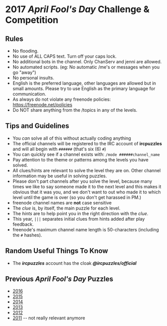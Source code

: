 2017 *April Fool's Day* Challenge & Competition
===============================================

Rules
-----
* No flooding.
* No use of ALL CAPS text. Turn off your caps lock.
* No additional bots in the channel. Only ChanServ and jenni are allowed.
* No automated scripts. (eg: No automatic /me's or messages when you go "away")
* No personal insults.
* English is the preferred language, other languages are allowed but in small amounts. Please try to use English as the primary language for communication.
* As always do not violate any freenode policies: https://freenode.net/policies
* Do NOT share anything from the /topics in any of the levels.


Tips and Guidelines
-------------------
* You *can* solve all of this without actually coding anything
* The official channels will be registered to the IRC account of **ircpuzzles** and will all begin with `######` (that's six (6) `#`)
* You can quickly see if a channel exists with: `/mode ######channel_name`
* Pay attention to the theme or patterns among the levels you have solved.
* All clues/hints are relevant to solve the level they are on. Other channel information may be useful in solving puzzles.
* Please don't part channels after you solve the level, because many times we like to say someone made it to the next level and this makes it obvious that it was you, and we don't want to out who made it to which level until the game is over (so you don't get harassed in PM.)
* freenode channel names are **not** case sensitive
* The *clue* is, by itself, the main puzzle for each level.
* The *hints* are to help point you in the right direction with the *clue*.
* This year, `|||` separates initial clues from hints added after play feedback.
* freenode's maximum channel name length is 50-characters (including the `#` hashes).

Random Useful Things To Know
----------------------------
* The ***ircpuzzles*** account has the cloak ***@ircpuzzles/official***


Previous *April Fool's Day* Puzzles
-----------------------------------
* [2016](https://ircpuzzles.org/blog/2017/03/2016-afd-summary/)
* [2015](https://ircpuzzles.org/blog/2017/03/2015-afd-summary/)
* [2014](https://web-beta.archive.org/web/20160312065634/https://blog.freenode.net/2014/04/april-1st-2014-followup)
* [2013](https://web-beta.archive.org/web/20160310104531/https://blog.freenode.net/2013/04/april-1st-2013-the-aftermath)
* [2012](https://web-beta.archive.org/web/20160318180156/https://blog.freenode.net/2012/04/april-1st-the-aftermath)
* [2011](https://web-beta.archive.org/web/20150906163519/https://blog.freenode.net/2011/04/the-cat-enigma) -- not really relevant anymore
